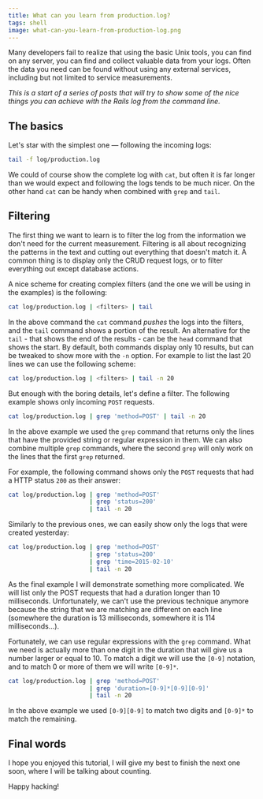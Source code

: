```yaml
---
title: What can you learn from production.log?
tags: shell
image: what-can-you-learn-from-production-log.png
---
```


Many developers fail to realize that using the basic Unix tools, you can find
on any server, you can find and collect valuable data from your logs. Often the
data you need can be found without using any external services, including but
not limited to service measurements.

_This is a start of a series of posts that will try to show some of the nice
things you can achieve with the Rails log from the command line._

## The basics

Let's star with the simplest one &mdash; following the incoming logs:

``` sh
tail -f log/production.log
```

We could of course show the complete log with `cat`, but often it is far longer
than we would expect and following the logs tends to be much nicer. On the other 
hand `cat` can be handy when combined with `grep` and `tail`. 

## Filtering

The first thing we want to learn is to filter the log from the information
we don't need for the current measurement. Filtering is all about recognizing
the patterns in the text and cutting out everything that doesn't match it.
A common thing is to display only the CRUD request logs, or to filter everything
out except database actions.

A nice scheme for creating complex filters (and the one we will be 
using in the examples) is the following:

``` sh
cat log/production.log | <filters> | tail
```

In the above command the `cat` command _pushes_ the logs into the 
filters, and the `tail` command shows a portion of the result. An
alternative for the `tail` - that shows the end of the results - can
be the `head` command that shows the start. By default, both commands
display only 10 results, but can be tweaked to show more with the `-n`
option. For example to list the last 20 lines we can use the following
scheme:

``` sh
cat log/production.log | <filters> | tail -n 20
```

But enough with the boring details, let's define a filter. The following
example shows only incoming `POST` requests.

``` sh
cat log/production.log | grep 'method=POST' | tail -n 20
```

In the above example we used the `grep` command that returns only the lines
that have the provided string or regular expression in them. We can also
combine multiple `grep` commands, where the second `grep` will only work
on the lines that the first `grep` returned.

For example, the following command shows only the `POST` requests that had
a HTTP status `200` as their answer:

``` sh
cat log/production.log | grep 'method=POST' 
                       | grep 'status=200' 
                       | tail -n 20
```

Similarly to the previous ones, we can easily show only the logs that were
created yesterday:

``` sh
cat log/production.log | grep 'method=POST' 
                       | grep 'status=200' 
                       | grep 'time=2015-02-10' 
                       | tail -n 20
```

As the final example I will demonstrate something more complicated. We will list
only the POST requests that had a duration longer than 10 milliseconds.
Unfortunately, we can't use the previous technique anymore because the string
that we are matching are different on each line (somewhere the duration is 13
milliseconds, somewhere it is 114 milliseconds...).

Fortunately, we can use regular expressions with the `grep` command.
What we need is actually more than one digit in the duration that will
give us a number larger or equal to 10. To match a digit we will use the
`[0-9]` notation, and to match 0 or more of them we will write `[0-9]*`.

``` sh
cat log/production.log | grep 'method=POST' 
                       | grep 'duration=[0-9]*[0-9][0-9]' 
                       | tail -n 20
```

In the above example we used `[0-9][0-9]` to match two digits and `[0-9]*`
to match the remaining.


## Final words

I hope you enjoyed this tutorial, I will give my best to finish the next
one soon, where I will be talking about counting.

Happy hacking!
